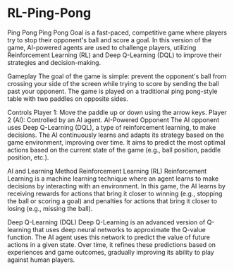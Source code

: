 # RL-Ping-Pong
Ping Pong 
Ping Pong Goal is a fast-paced, competitive game where players try to stop their opponent's ball and score a goal. In this version of the game, AI-powered agents are used to challenge players, utilizing Reinforcement Learning (RL) and Deep Q-Learning (DQL) to improve their strategies and decision-making.

Gameplay
The goal of the game is simple: prevent the opponent's ball from crossing your side of the screen while trying to score by sending the ball past your opponent. The game is played on a traditional ping pong-style table with two paddles on opposite sides.

Controls
Player 1: Move the paddle up or down using the arrow keys.
Player 2 (AI): Controlled by an AI agent.
AI-Powered Opponent
The AI opponent uses Deep Q-Learning (DQL), a type of reinforcement learning, to make decisions. The AI continuously learns and adapts its strategy based on the game environment, improving over time. It aims to predict the most optimal actions based on the current state of the game (e.g., ball position, paddle position, etc.).

AI and Learning Method
Reinforcement Learning (RL)
Reinforcement Learning is a machine learning technique where an agent learns to make decisions by interacting with an environment. In this game, the AI learns by receiving rewards for actions that bring it closer to winning (e.g., stopping the ball or scoring a goal) and penalties for actions that bring it closer to losing (e.g., missing the ball).

Deep Q-Learning (DQL)
Deep Q-Learning is an advanced version of Q-learning that uses deep neural networks to approximate the Q-value function. The AI agent uses this network to predict the value of future actions in a given state. Over time, it refines these predictions based on experiences and game outcomes, gradually improving its ability to play against human players.
